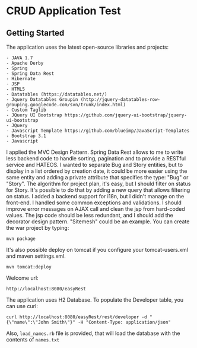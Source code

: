 # CRUD Application Test #

## Getting Started ##

The application uses the latest open-source libraries and projects:

    - JAVA 1.7
    - Apache Derby
    - Spring
    - Spring Data Rest
    - Hibernate
    - JSP
    - HTML5
    - Datatables (https://datatables.net/)
    - Jquery Datatables Groupin (http://jquery-datatables-row-grouping.googlecode.com/svn/trunk/index.html)
    - Custom Taglib
    - JQuery UI Bootstrap https://github.com/jquery-ui-bootstrap/jquery-ui-bootstrap
    - JQuery
    - Javascript Template https://github.com/blueimp/JavaScript-Templates
    - Bootstrap 3.1
    - Javascript

I applied the MVC Design Pattern.
Spring Data Rest allows to me to write less backend code to handle sorting, pagination and to provide a RESTful service and HATEOS.
I wanted to separate Bug and Story entities, but to display in a list ordered by creation date, it could be more easier using the same entity and adding a private attribute that specifies the  type: "Bug" or  "Story".
The algorithm for project plan, it's easy, but I should filter on status for Story. It's possible to do that by adding a new query that allows filtering on status.
I added a backend support for i18n, but I didn't manage on the front-end.
I handled some common exceptions and validations.
I should improve error messages on AJAX call and clean the jsp from hard-coded values.
The jsp code should be less redundant, and I should add the decorator design pattern. "Sitemesh" could be an example. 
You can create the war project by typing:

`mvn package` 

It's also possible deploy on tomcat if you configure your tomcat-users.xml and maven settings.xml.

`mvn tomcat:deploy`

Welcome url:

`http://localhost:8080/easyRest`

The application uses H2 Database.  To populate the Developer table, you can use curl:

`curl http://localhost:8080/easyRest/rest/developer -d "{\"name\":\"John Smith\"}" -H "Content-Type: application/json"`

Also, `load_names.rb` file is provided, that will load the database with the contents of `names.txt`
